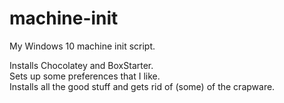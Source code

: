 # machine-init
My Windows 10 machine init script.

Installs Chocolatey and BoxStarter.  
Sets up some preferences that I like.  
Installs all the good stuff and gets rid of (some) of the crapware.

